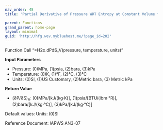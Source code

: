 ```yaml
---
nav_order: 48
title: 'Partial Derivative of Pressure WRT Entropy at Constant Volume f(P, T)'

parent: Functions
grand_parent: home-page
layout: minimal
guid: 'http://hfg.wev.mybluehost.me/?page_id=202'
---
```


Function Call “=H2o.dPdS\_V(pressure, temperature, units)”

**Input Parameters**

- Pressure: (0)MPa, (1)psia, (2)bara, (3)kPa
- Temperature: (0)K, (1)°F, (2)°C, (3)°C
- Units: (0)SI, (1)US Customary, (2)Metric bara, (3) Metric kPa

**Return Value**

- (∂P/∂S)<sub>V</sub>: (0)MPa/\[kJ/(kg·K)\], (1)psia/\[BTU/(lbm·°R)\], (2)bara/\[kJ/(kg·°C)\], (3)kPa/\[kJ/(kg·°C)\]

Default values: Units: (0)SI

Reference Document: IAPWS AN3-07